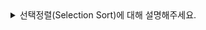 <details>
<summary>선택정렬(Selection Sort)에 대해 설명해주세요.</summary>

<br>

- 가장 작은 것을 선택해서 앞으로 보내는 과정을 반복해서 수행하는 정렬 방법이다.
    - 앞으로 보낼 때는 보내야할 위치의 수와 값을 변경하는 식으로 진행된다.
- 연산 횟수는 `N + (N-1) + (N-2) + … + 2`로 `N x (N + 1) / 2`가 된다. 그래서 시간복잡도는 $O(N^2)$ 가 된다.

```java
public void selectionSort(int[] arr) {
    for (int i = 0; i < arr.length; i++) {
        int minIndex = i;
        for (int j = i + 1; j < arr.length; j++) {
            if (arr[minIndex] > arr[j]) {
                minIndex = j;
            }
        }
        swap(arr, i, minIndex);
    }
}

private void swap(int[] arr, int i, int j) {
    int temp = arr[i];
    arr[i] = arr[j];
    arr[j] = temp;
}
```

- 선택 정렬은 기본 정렬과 퀵 정렬과 비교하였을 때 매우 비효율적이다. 하지만 **특정한 리스트에서 가장 작은 데이터를 찾는 일이 코딩 테스트에서 잦으므로 선택 정렬 코드를 익혀두는 것이 좋다.**

</details>

